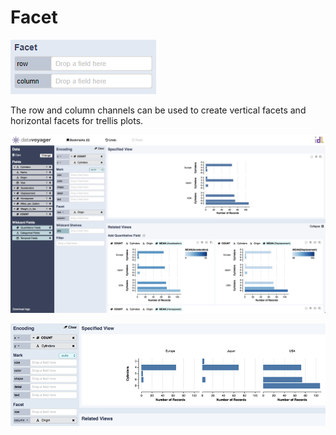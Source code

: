# Facet

![Facet Encoding Channels](../../.gitbook/assets/facet.PNG)

The row and column channels can be used to create vertical facets and horizontal facets for trellis plots.

![](../../.gitbook/assets/screen-shot-2018-05-21-at-7.45.02-pm%20%281%29.png)

![Column is used for horizontal facets.](../../.gitbook/assets/facet2.png)



